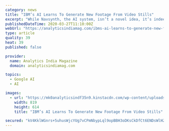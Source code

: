 ```yaml
---
category: news
title: "IBM’s AI Learns To Generate New Footage From Video Stills"
excerpt: "While Navsynth, the AI system, isn’t a novel idea, it’s indeed a deep interest for many companies like DeepMind and others. According to the researchers, this effort will produce superior quality videos compared with existing methods, which could be used to synthesise videos on which other AI systems train — supplementing real-world data ..."
publishedDateTime: 2020-03-27T11:10:00Z
webUrl: "https://analyticsindiamag.com/ibms-ai-learns-to-generate-new-footage-from-video-stills/"
type: article
quality: 39
heat: 39
published: false

provider:
  name: Analytics India Magazine
  domain: analyticsindiamag.com

topics:
  - Google AI
  - AI

images:
  - url: "https://mk0analyticsindf35n9.kinstacdn.com/wp-content/uploads/2020/03/IBM’s-AI-Learns-To-Generate-New-Footage-From-Video-Stillss.jpg"
    width: 819
    height: 614
    title: "IBM’s AI Learns To Generate New Footage From Video Stills"

secured: "kV4KklWGnrs+5uhusWjcYUg7vCPmNbypLql9opBBH3oDKsCkDfCt6ENDsWlHZT9CPsNJr+LR2c7kyTmfyLCio8KgVscHrgOgtE6VEX9qy4YAN2rjKwbMKjB7P4VgCf+JqCTd7eEZeF7Dk+7UXhQyP5orrGK1o+ahTdlux68GUkduJCI1HabyxWdAarHWVAV98/nSBkFjDiZMfq9rOQlSLxfcoglYLqgoALCLpAHfWYdAhgoSCURaJrViGUnkA1EyjWwNIZPAfoZdm85nT9WXORWjdpdeZlvKLklFDfSegHSyDPZAl1SvVI/HSjmOp21S;n/uYkjHAqcsoXcFi0W4+fg=="
---
```


